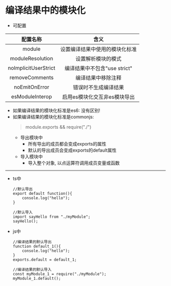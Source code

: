 # 编译结果中的模块化

- 可配置

|配置名称|含义|
|:--:|:--:|
|module|设置编译结果中使用的模块化标准|
|moduleResolution|设置解析模块的模式|
|noImplicitUserStrict|编译结果中不包含"use strict"|
|removeComments|编译结果中移除注释|
|noEmitOnError|错误时不生成编译结果|
|esModuleInterop|启用es模块化交互非es模块导出|

- 如果编译结果的模块化标准是es6: 没有区别!
- 如果编译结果的模块化标准是commonjs: 
    > module.exports && require("./")
    - 导出模块中
        - 所有导出的成员都会变成exports的属性
        - 默认的导出成员会变成exports的default属性
    - 导入模块中
        - 导入整个对象, 以点运算符调用成员变量或函数
------------------------------------------------
- ts中
    ```
    //默认导出
    export default function(){
        console.log("hello");
    }
    ```
    ```
    //默认导入
    import sayHello from "./myModule";
    sayHello();
    ```
- js中
    ```
    //编译结果的默认导出
    function default_1(){
        console.log("hello");
    }
    exports.default = default_1;
    ```
    ```
    //编译结果的默认导入
    const myModule_1 = require("./myModule");
    myModule_1.default();
    ```